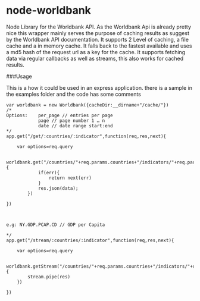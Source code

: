 node-worldbank
==============

Node Library for the Worldbank API. As the Worldbank Api is already pretty nice this wrapper mainly serves the purpose of caching results as suggest by the Worldbank API documentation. It supports 2 Level of caching, a file cache and a in memory cache. It falls back to the fastest available and uses a md5 hash of the request url as a key for the cache. It supports fetching data via regular callbacks as well as streams, this also works for cached results. 

###Usage

This is a how it could be used in an express application. there is a sample in the examples folder and the code has some comments 


	var worldbank = new Worldbank({cacheDir:__dirname+"/cache/"})
	/*
	Options: 	per_page // entries per page
				page // page number 1 … n
				date // date range start:end
	*/
	app.get("/get/:countries/:indicator",function(req,res,next){
	
		var options=req.query
	
			worldbank.get("/countries/"+req.params.countries+"/indicators/"+req.params.indicator,options,function(err,data){
				if(err){
					return next(err)
				}
				res.json(data);
			})

	})

	
	
	e.g: NY.GDP.PCAP.CD // GDP per Capita
	
	*/
	app.get("/stream/:countries/:indicator",function(req,res,next){
		
		var options=req.query
				
		worldbank.getStream("/countries/"+req.params.countries+"/indicators/"+req.params.indicator,options,function(err,stream){
			stream.pipe(res)
		})
	
	})



